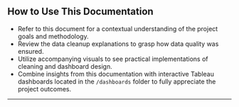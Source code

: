 
## How to Use This Documentation

- Refer to this document for a contextual understanding of the project goals and methodology.  
- Review the data cleanup explanations to grasp how data quality was ensured.  
- Utilize accompanying visuals to see practical implementations of cleaning and dashboard design.  
- Combine insights from this documentation with interactive Tableau dashboards located in the `/dashboards` folder to fully appreciate the project outcomes.

---

